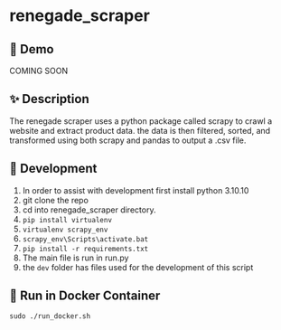 # renegade_scraper

## 🍎 Demo
COMING SOON

## ✨ Description
The renegade scraper uses a python package called scrapy to crawl a website and extract product data. the data is then filtered, sorted, and transformed using both scrapy and pandas to output a .csv file.

## 🚀 Development
1. In order to assist with development first install python 3.10.10
2. git clone the repo
3. cd into renegade_scraper directory.
4. `pip install virtualenv`
5. `virtualenv scrapy_env`
6. `scrapy_env\Scripts\activate.bat`
7. `pip install -r requirements.txt`
8. The main file is run in run.py
9. the `dev` folder has files used for the development of this script

## 🚀 Run in Docker Container
`sudo ./run_docker.sh`